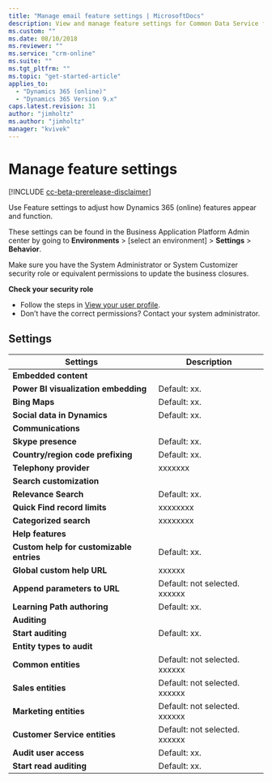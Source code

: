 ```yaml
---
title: "Manage email feature settings | MicrosoftDocs"
description: View and manage feature settings for Common Data Service for Apps.
ms.custom: ""
ms.date: 08/10/2018
ms.reviewer: ""
ms.service: "crm-online"
ms.suite: ""
ms.tgt_pltfrm: ""
ms.topic: "get-started-article"
applies_to: 
  - "Dynamics 365 (online)"
  - "Dynamics 365 Version 9.x"
caps.latest.revision: 31
author: "jimholtz"
ms.author: "jimholtz"
manager: "kvivek"
---
```

# Manage feature settings

[!INCLUDE [cc-beta-prerelease-disclaimer](../includes/cc-beta-prerelease-disclaimer.md)]

Use Feature settings to adjust how Dynamics 365 (online) features appear and function.

These settings can be found in the Business Application Platform Admin center by going to **Environments** > [select an environment] > **Settings** > **Behavior**.

Make sure you have the System Administrator or System Customizer security role or equivalent permissions to update the business closures.

**Check your security role**

- Follow the steps in [View your user profile](https://docs.microsoft.com/dynamics365/customer-engagement/basics/view-your-user-profile).
- Don’t have the correct permissions? Contact your system administrator.

## Settings

|Settings|Description|  
|--------------|-----------------|  
|**Embedded content**||  
|**Power BI visualization embedding**|Default: xx.|  
|**Bing Maps**|Default: xx. |  
|**Social data in Dynamics**|Default: xx.|  
|**Communications**| |
|**Skype presence**|Default: xx.|  
|**Country/region code prefixing**|Default: xx.|  
|**Telephony provider**|xxxxxxx|  
|**Search customization**||  
|**Relevance Search**|Default: xx.|  
|**Quick Find record limits**|xxxxxxxx|  
|**Categorized search**|xxxxxxxx|  
|**Help features**||  
|**Custom help for customizable entries**|Default: xx.|  
|**Global custom help URL**|xxxxxx|  
|**Append parameters to URL**|Default: not selected. xxxxxx|  
|**Learning Path authoring**|Default: xx.|  
|**Auditing**| |
|**Start auditing**|Default: xx.|  
|**Entity types to audit**| |
|**Common entities**|Default: not selected. xxxxxx|  
|**Sales entities**|Default: not selected. xxxxxx|  
|**Marketing entities**|Default: not selected. xxxxxx|  
|**Customer Service entities**|Default: not selected. xxxxxx|  
|**Audit user access**|Default: xx.| 
|**Start read auditing**|Default: xx.| 
